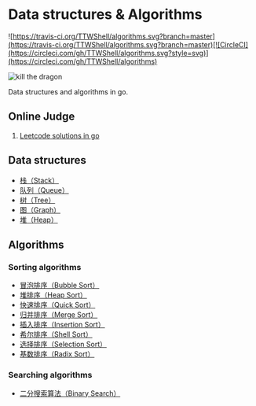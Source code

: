 # Data structures & Algorithms

![https://travis-ci.org/TTWShell/algorithms.svg?branch=master](https://travis-ci.org/TTWShell/algorithms.svg?branch=master)[![CircleCI](https://circleci.com/gh/TTWShell/algorithms.svg?style=svg)](https://circleci.com/gh/TTWShell/algorithms)

![kill the dragon](http://img08.deviantart.net/98ef/i/2012/197/8/a/kill_the_dragon_by_ragnz-d57gxnl.jpg)

Data structures and algorithms in go.

## Online Judge

1. [Leetcode solutions in go](https://github.com/TTWShell/algorithms/blob/master/leetcode/README.md)


## Data structures

* [栈（Stack）](https://github.com/TTWShell/algorithms/blob/master/stack)
* [队列（Queue）](https://github.com/TTWShell/algorithms/blob/master/queue)
* [树（Tree）](https://github.com/TTWShell/algorithms/blob/master/tree)
* [图（Graph）](https://github.com/TTWShell/algorithms/blob/master/graph)
* [堆（Heap）](https://github.com/TTWShell/algorithms/blob/master/heap)

## Algorithms

### Sorting algorithms

* [冒泡排序（Bubble Sort）](https://github.com/TTWShell/algorithms/blob/master/sorting/bubble)
* [堆排序（Heap Sort）](https://github.com/TTWShell/algorithms/blob/master/sorting/heap)
* [快速排序（Quick Sort）](https://github.com/TTWShell/algorithms/blob/master/sorting/quick)
* [归并排序（Merge Sort）](https://github.com/TTWShell/algorithms/blob/master/sorting/merge)
* [插入排序（Insertion Sort）](https://github.com/TTWShell/algorithms/blob/master/sorting/insertion)
* [希尔排序（Shell Sort）](https://github.com/TTWShell/algorithms/blob/master/sorting/shell)
* [选择排序（Selection Sort）](https://github.com/TTWShell/algorithms/blob/master/sorting/selection)
* [基数排序（Radix Sort）](https://github.com/TTWShell/algorithms/blob/master/sorting/radix)

### Searching algorithms

* [二分搜索算法（Binary Search）](https://github.com/TTWShell/algorithms/blob/master/search/binary-search)
